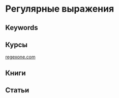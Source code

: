 # Регулярные выражения

## Keywords

## Курсы 
[regexone.com](http://regexone.com/)

## Книги

## Статьи